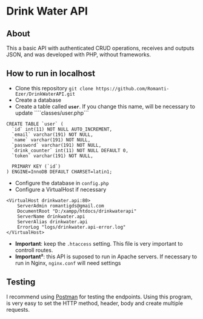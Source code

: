 # Drink Water API
## About
This a basic API with authenticated CRUD operations, receives and outputs JSON, and was developed with PHP, without frameworks.

## How to run in localhost
* Clone this repository ```git clone https://github.com/Romanti-Ezer/DrinkWaterAPI.git```
* Create a database
* Create a table called **```user```**. If you change this name, will be necessary to update ````classes/user.php```
```
CREATE TABLE `user` (
  `id` int(11) NOT NULL AUTO_INCREMENT,
  `email` varchar(191) NOT NULL,
  `name` varchar(191) NOT NULL,
  `password` varchar(191) NOT NULL,
  `drink_counter` int(11) NOT NULL DEFAULT 0,
  `token` varchar(191) NOT NULL,

  PRIMARY KEY (`id`)
) ENGINE=InnoDB DEFAULT CHARSET=latin1;
```
* Configure the database in ```config.php```
* Configure a VirtualHost if necessary
```
<VirtualHost drinkwater.api:80>
    ServerAdmin romantigds@gmail.com
    DocumentRoot "D:/xampp/htdocs/drinkwaterapi"
    ServerName drinkwater.api
    ServerAlias drinkwater.api
    ErrorLog "logs/drinkwater.api-error.log"
</VirtualHost>
```
* **Important**: keep the ```.htaccess``` setting. This file is very important to controll routes.
* **Important²**: this API is suposed to run in Apache servers. If necessary to run in Nginx, ```nginx.conf``` will need settings
## Testing
I recommend using [Postman](https://www.getpostman.com/) for testing the endpoints.
Using this program, is very easy to set the HTTP method, header, body and create multiple requests.